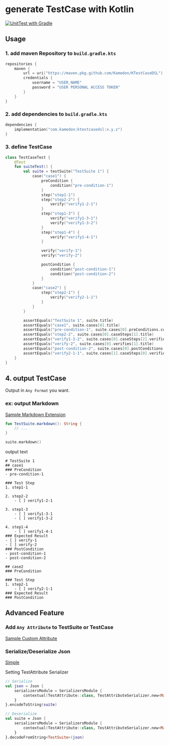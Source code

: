 # generate TestCase with Kotlin

[![UnitTest with Gradle](https://github.com/kamedon/KTestCaseDSL/actions/workflows/test.yml/badge.svg)](https://github.com/kamedon/KTestCaseDSL/actions/workflows/test.yml)

## Usage

### 1. add maven Repository to `build.gradle.kts`

```kotlin
repositories {
    maven {
        url = uri("https://maven.pkg.github.com/Kamedon/KTestCaseDSL")
        credentials {
            username = "USER_NAME"
            password = "USER PERSONAL ACCESS TOKEN"
        }
    }
}
```

### 2. add dependencies to `build.gradle.kts`

```kotlin
dependencies {
    implementation("com.kamedon:ktestcasedsl:x.y.z")
}
```

### 3. define TestCase

```kotlin
class TestCaseTest {
    @Test
    fun suiteTest() {
        val suite = testSuite("TestSuite 1") {
            case("case1") {
                preCondition {
                    condition("pre-condition-1")
                }
                step("step1-1")
                step("step2-2") {
                    verify("verify1-2-1")
                }
                step("step1-3") {
                    verify("verify1-3-1")
                    verify("verify1-3-2")
                }
                step("step1-4") {
                    verify("verify1-4-1")
                }

                verify("verify-1")
                verify("verify-2")

                postCondition {
                    condition("post-condition-1")
                    condition("post-condition-2")
                }
            }
            case("case2") {
                step("step2-1") {
                    verify("verify2-1-1")
                }
            }
        }

        assertEquals("TestSuite 1", suite.title)
        assertEquals("case1", suite.cases[0].title)
        assertEquals("pre-condition-1", suite.cases[0].preConditions.conditions[0].title)
        assertEquals("step2-2", suite.cases[0].caseSteps[1].title)
        assertEquals("verify1-3-2", suite.cases[0].caseSteps[2].verifies[1].title)
        assertEquals("verify-2", suite.cases[0].verifies[1].title)
        assertEquals("post-condition-2", suite.cases[0].postConditions.conditions[1].title)
        assertEquals("verify2-1-1", suite.cases[1].caseSteps[0].verifies[0].title)
    }
}

```

## 4. output TestCase

Output in `Any Format` you want.

### ex: output Markdown

[Sample Markdown Extension](https://github.com/kamedon/KTestCaseDSL/blob/master/src/commonTest/kotlin/com.kamedon.ktestcase/helper/TestSuiteMarkdown.kt)

```kotlin
fun TestSuite.markdown(): String {
    // ...
}

suite.markdown()
```

output text

```
# TestSuite 1
## case1
### PreCondition
- pre-condition-1

### Test Step
1. step1-1

2. step2-2
    - [ ] verify1-2-1

3. step1-3
    - [ ] verify1-3-1
    - [ ] verify1-3-2

4. step1-4
    - [ ] verify1-4-1
### Expected Result
- [ ] verify-1
- [ ] verify-2
### PostCondition
- post-condition-1
- post-condition-2

## case2
### PreCondition

### Test Step
1. step2-1
    - [ ] verify2-1-1
### Expected Result
### PostCondition
```

## Advanced Feature

### Add `Any Attribute` to TestSuite or TestCase

[Sample Custom Attribute](https://github.com/kamedon/KTestCaseDSL/blob/master/src/commonTest/kotlin/com.kamedon.ktestcase/TestSuiteWithAttributeTest.kt)

### Serialize/Deserialize Json

[Simple](https://github.com/kamedon/KTestCaseDSL/blob/master/src/commonTest/kotlin/com.kamedon.ktestcase/JsonTest.kt)

Setting TestAttribute Serializer

```kotlin
// Serialize
val json = Json {
    serializersModule = SerializersModule {
        contextual(TestAttribute::class, TestAttributeSerializer.new<Map<String, List<String>>>())
    }
}.encodeToString(suite)

// Deserialize
val suite = Json {
    serializersModule = SerializersModule {
        contextual(TestAttribute::class, TestAttributeSerializer.new<Map<String, List<String>>>())
    }
}.decodeFromString<TestSuite>(json)
```


